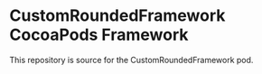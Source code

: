 # CustomRoundedFramework CocoaPods Framework

This repository is source for the CustomRoundedFramework pod.
